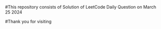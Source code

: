 #This repository consists of Solution of LeetCode Daily Question on March 25 2024

#Thank you for visiting 
